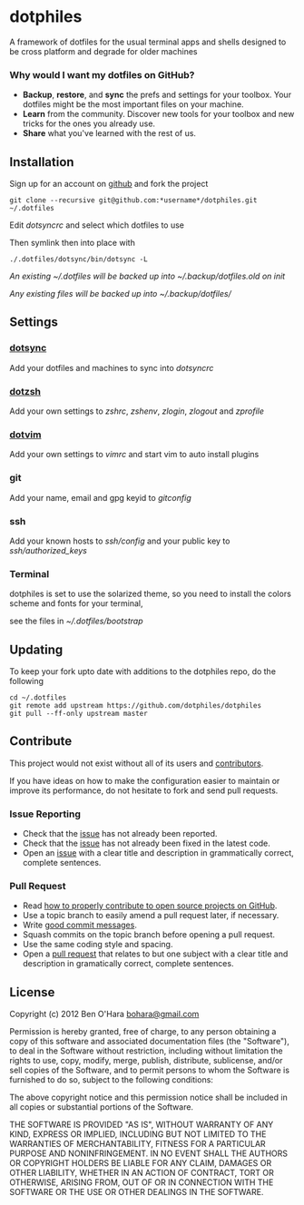 dotphiles
=========

A framework of dotfiles for the usual terminal apps and shells designed to be
cross platform and degrade for older machines

### Why would I want my dotfiles on GitHub?

  - **Backup**, **restore**, and **sync** the prefs and settings for your toolbox. Your dotfiles might be the most important files on your machine.
  - **Learn** from the community. Discover new tools for your toolbox and new tricks for the ones you already use.
  - **Share** what you've learned with the rest of us.


Installation
------------

Sign up for an account on [github][1] and fork the project

    git clone --recursive git@github.com:*username*/dotphiles.git ~/.dotfiles

Edit *dotsyncrc* and select which dotfiles to use

Then symlink then into place with

    ./.dotfiles/dotsync/bin/dotsync -L

*An existing ~/.dotfiles will be backed up into ~/.backup/dotfiles.old on init*

*Any existing files will be backed up into ~/.backup/dotfiles/*

Settings
--------

### [dotsync](https://github.com/dotphiles/dotsync)

Add your dotfiles and machines to sync into *dotsyncrc*

### [dotzsh](https://github.com/dotphiles/dotzsh)

Add your own settings to *zshrc*, *zshenv*, *zlogin*, *zlogout* and *zprofile*

### [dotvim](https://github.com/dotphiles/dotvim)

Add your own settings to *vimrc* and start vim to auto install plugins

### git

Add your name, email and gpg keyid to *gitconfig*

### ssh

Add your known hosts to *ssh/config* and your public key to *ssh/authorized_keys*

### Terminal

dotphiles is set to use the solarized theme, so you need to install the
colors scheme and fonts for your terminal,

see the files in *~/.dotfiles/bootstrap*

Updating
--------

To keep your fork upto date with additions to the dotphiles repo, do the following

    cd ~/.dotfiles
    git remote add upstream https://github.com/dotphiles/dotphiles
    git pull --ff-only upstream master

Contribute
----------

This project would not exist without all of its users and [contributors][2].

If you have ideas on how to make the configuration easier to maintain or
improve its performance, do not hesitate to fork and send pull requests.

### Issue Reporting

   - Check that the [issue][3] has not already been reported.
   - Check that the [issue][3] has not already been fixed in the latest code.
   - Open an [issue][3] with a clear title and description in grammatically correct,
     complete sentences.

### Pull Request

   - Read [how to properly contribute to open source projects on GitHub][4].
   - Use a topic branch to easily amend a pull request later, if necessary.
   - Write [good commit messages][5].
   - Squash commits on the topic branch before opening a pull request.
   - Use the same coding style and spacing.
   - Open a [pull request][6] that relates to but one subject with a clear
     title and description in gramatically correct, complete sentences.

License
-------

Copyright (c) 2012 Ben O'Hara <bohara@gmail.com>

Permission is hereby granted, free of charge, to any person obtaining
a copy of this software and associated documentation files (the
"Software"), to deal in the Software without restriction, including
without limitation the rights to use, copy, modify, merge, publish,
distribute, sublicense, and/or sell copies of the Software, and to
permit persons to whom the Software is furnished to do so, subject to
the following conditions:

The above copyright notice and this permission notice shall be
included in all copies or substantial portions of the Software.

THE SOFTWARE IS PROVIDED "AS IS", WITHOUT WARRANTY OF ANY KIND,
EXPRESS OR IMPLIED, INCLUDING BUT NOT LIMITED TO THE WARRANTIES OF
MERCHANTABILITY, FITNESS FOR A PARTICULAR PURPOSE AND
NONINFRINGEMENT. IN NO EVENT SHALL THE AUTHORS OR COPYRIGHT HOLDERS BE
LIABLE FOR ANY CLAIM, DAMAGES OR OTHER LIABILITY, WHETHER IN AN ACTION
OF CONTRACT, TORT OR OTHERWISE, ARISING FROM, OUT OF OR IN CONNECTION
WITH THE SOFTWARE OR THE USE OR OTHER DEALINGS IN THE SOFTWARE.

[1]: https://github.com
[2]: https://github.com/dotphiles/dotphiles/contributors
[3]: https://github.com/dotphiles/dotphiles/issues
[4]: http://gun.io/blog/how-to-github-fork-branch-and-pull-request
[5]: http://tbaggery.com/2008/04/19/a-note-about-git-commit-messages.html
[6]: https://help.github.com/articles/using-pull-requests

